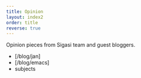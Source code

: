 ```yaml
---
title: Opinion
layout: index2 
order: title
reverse: true
---
```


Opinion pieces from Sigasi team and guest bloggers.

* [/blog/jan]
* [/blog/emacs]
* subjects
